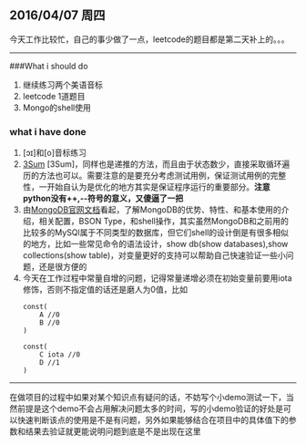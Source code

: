 ## 2016/04/07 周四
今天工作比较忙，自己的事少做了一点，leetcode的题目都是第二天补上的。。。
___

###What i should do
1. 继续练习两个美语音标
2. leetcode 1道题目
3. Mongo的shell使用


### what i have done
1. [ɔɪ]和[o]音标练习
2. [3Sum](https://leetcode.com/problems/3sum/)
	[3Sum]，同样也是递推的方法，而且由于状态数少，直接采取循环遍历的方法也可以。需要注意的是要充分考虑测试用例，保证测试用例的完整性，一开始自认为是优化的地方其实是保证程序运行的重要部分。**注意python没有++,--符号的意义，又傻逼了一把**
3. 由[MongoDB官网文档](https://docs.mongodb.org/manual/introduction/)看起，了解MongoDB的优势、特性、和基本使用的介绍，相关配置，BSON Type，和shell操作，其实虽然MongoDB和之前用的比较多的MySQl属于不同类型的数据库，但它们shell的设计倒是有很多相似的地方，比如一些常见命令的语法设计，show db(show databases),show collections(show table)，对变量更好的支持可以帮助自己快速验证一些小问题，还是很方便的
4. 今天在工作过程中常量自增的问题，记得常量递增必须在初始变量前要用iota修饰，否则不指定值的话还是磨人为0值，比如
	```
	const(
		A //0
		B //0
	)
	
	const(
		C iota //0
		D //1
	)
	
	```
	

___
在做项目的过程中如果对某个知识点有疑问的话，不妨写个小demo测试一下，当然前提是这个demo不会占用解决问题太多的时间，写的小demo验证的好处是可以快速判断该点的使用是不是有问题，另外如果能够结合在项目中的具体值下的参数和结果去验证就更能说明问题到底是不是出现在这里

 
